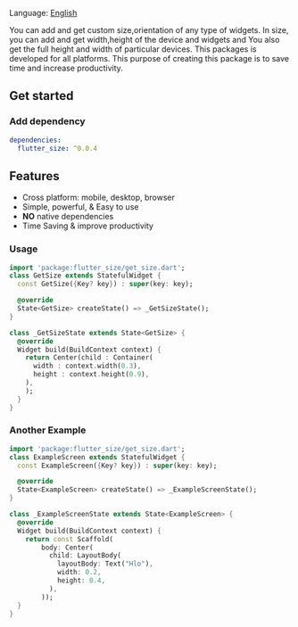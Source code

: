 Language: [English](README.md)

You can add and get custom size,orientation of any type of widgets.
In size, you can add and get width,height of the device and widgets and You also get the full height and width of particular devices.
This packages is developed for all platforms.
This purpose of creating this package is to save time and increase productivity.

## Get started


### Add dependency

```yaml
dependencies:
  flutter_size: ^0.0.4
```

## Features

- Cross platform: mobile, desktop, browser
- Simple, powerful, & Easy to use
- **NO** native dependencies
- Time Saving & improve productivity


### Usage

```dart
import 'package:flutter_size/get_size.dart';
class GetSize extends StatefulWidget {
  const GetSize({Key? key}) : super(key: key);

  @override
  State<GetSize> createState() => _GetSizeState();
}

class _GetSizeState extends State<GetSize> {
  @override
  Widget build(BuildContext context) {
    return Center(child : Container(
      width : context.width(0.3),
      height : context.height(0.9),
    ),
    );
  }
}

```

### Another Example

```dart
import 'package:flutter_size/get_size.dart';
class ExampleScreen extends StatefulWidget {
  const ExampleScreen({Key? key}) : super(key: key);

  @override
  State<ExampleScreen> createState() => _ExampleScreenState();
}

class _ExampleScreenState extends State<ExampleScreen> {
  @override
  Widget build(BuildContext context) {
    return const Scaffold(
        body: Center(
          child: LayoutBody(
            layoutBody: Text("Hlo"),
            width: 0.2,
            height: 0.4,
          ),
        ));
  }
}

```

